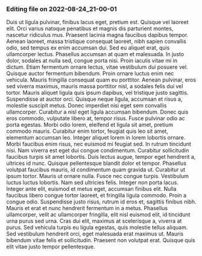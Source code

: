 

### Editing file on 2022-08-24_21-00-01

Duis ut ligula pulvinar, finibus lacus eget, pretium est. Quisque vel laoreet elit. Orci varius natoque penatibus et magnis dis parturient montes, nascetur ridiculus mus. Praesent lacinia magna faucibus dapibus tempor. Aenean laoreet, massa tristique consequat laoreet, nibh sapien convallis odio, sed tempus ex enim accumsan dui. Sed eu aliquet erat, quis ullamcorper lectus. Phasellus accumsan at quam et malesuada. In justo dolor, sodales at nulla sed, congue porta nisi. Proin iaculis vitae mi in dictum. Etiam fermentum ornare lectus, vitae vestibulum dui posuere vel. Quisque auctor fermentum bibendum. Proin ornare luctus enim nec vehicula. Mauris fringilla consequat quam eu porttitor. Aenean pulvinar, eros sed viverra maximus, mauris massa porttitor nisl, a sodales felis dui vel tortor.
Mauris aliquet ligula quis ipsum dapibus, vel tristique justo sagittis. Suspendisse at auctor orci. Quisque neque ligula, accumsan et risus a, molestie suscipit metus. Donec imperdiet nisi eget sem convallis ullamcorper. Curabitur a nisl eget ligula accumsan bibendum. Donec quis eros commodo, vulputate libero at, tempor risus. Fusce pulvinar odio ac porta egestas.
Morbi odio lorem, eleifend et ligula sit amet, pretium commodo mauris. Curabitur enim tortor, feugiat quis leo sit amet, elementum accumsan leo. Integer aliquet lorem in lorem lobortis ornare. Morbi faucibus enim risus, nec euismod mi feugiat sed. In rutrum tincidunt nisi. Nam viverra est eget dui congue condimentum. Curabitur sollicitudin faucibus turpis sit amet lobortis. Duis lectus augue, tempor eget hendrerit a, ultrices id nunc. Quisque pellentesque blandit dolor et tempor. Phasellus volutpat faucibus mauris, id condimentum quam gravida ut. Curabitur ut ipsum tortor. Mauris ut ornare nulla. Fusce nec congue turpis. Vestibulum luctus luctus lobortis. Nam sed ultricies felis. Integer non porta lacus.
Integer ante elit, euismod et metus eget, accumsan finibus elit. Nulla faucibus libero congue tortor laoreet, et fringilla ligula commodo. Proin a congue odio. Suspendisse justo risus, rutrum id eros et, sagittis finibus nibh. Mauris et erat et nunc hendrerit fermentum in a metus. Phasellus ullamcorper, velit ac ullamcorper fringilla, elit nisl euismod elit, id tincidunt urna purus sed urna. Cras dui elit, maximus at scelerisque a, viverra at purus. Sed vehicula turpis eu ligula egestas, quis molestie tellus aliquam. Sed vestibulum hendrerit orci, eget malesuada erat maximus ut. Mauris bibendum vitae felis et sollicitudin. Praesent non volutpat erat. Quisque quis elit vitae justo tempor pellentesque.


